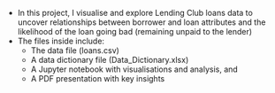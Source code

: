 - In this project, I visualise and explore Lending Club loans data to uncover relationships between borrower and loan attributes and the likelihood of the loan going bad (remaining unpaid to the lender)
- The files inside include:
  - The data file (loans.csv)
  - A data dictionary file (Data_Dictionary.xlsx)
  - A Jupyter notebook with visualisations and analysis, and
  - A PDF presentation with key insights
